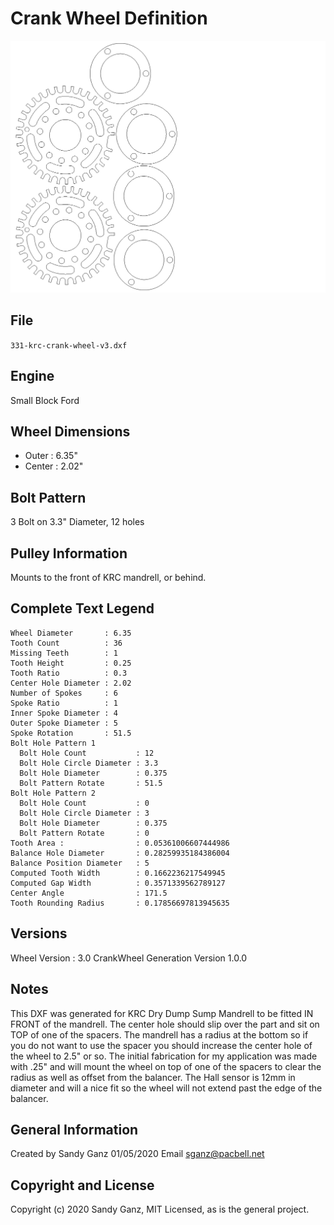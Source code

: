 # Crank Wheel Definition

![Image of 331-krc-crank-wheel-v3.dxf](https://raw.githubusercontent.com/sganz/CrankWheel/master/WheelLibrary/Ford/SmallBlock-KRC-Pulley/331-krc-crank-wheel-v3.png)

## File
`331-krc-crank-wheel-v3.dxf`
## Engine
Small Block Ford
## Wheel Dimensions
- Outer  : 6.35"
- Center : 2.02"
## Bolt Pattern
3 Bolt on 3.3" Diameter, 12 holes
## Pulley Information
Mounts to the front of KRC mandrell, or behind.
## Complete Text Legend
```
Wheel Diameter       : 6.35
Tooth Count          : 36
Missing Teeth        : 1
Tooth Height         : 0.25
Tooth Ratio          : 0.3
Center Hole Diameter : 2.02
Number of Spokes     : 6
Spoke Ratio          : 1
Inner Spoke Diameter : 4
Outer Spoke Diameter : 5
Spoke Rotation       : 51.5
Bolt Hole Pattern 1
  Bolt Hole Count           : 12
  Bolt Hole Circle Diameter : 3.3
  Bolt Hole Diameter        : 0.375
  Bolt Pattern Rotate       : 51.5
Bolt Hole Pattern 2
  Bolt Hole Count           : 0
  Bolt Hole Circle Diameter : 3
  Bolt Hole Diameter        : 0.375
  Bolt Pattern Rotate       : 0
Tooth Area :                : 0.05361006607444986
Balance Hole Diameter       : 0.28259935184386004
Balance Position Diameter   : 5
Computed Tooth Width        : 0.1662236217549945
Computed Gap Width          : 0.3571339562789127
Center Angle                : 171.5
Tooth Rounding Radius       : 0.17856697813945635

```
## Versions
Wheel Version : 3.0
CrankWheel Generation Version 1.0.0
## Notes
This DXF was generated for KRC Dry Dump Sump Mandrell to be fitted IN FRONT of the mandrell. The center hole should slip over the part and sit on TOP of one of the spacers. The mandrell has a radius at the bottom so if you do not want to use the spacer you should increase the center hole of the wheel to 2.5" or so. The initial fabrication for my application was made with .25" and will mount the wheel on top of one of the spacers to clear the radius as well as offset from the balancer. The Hall sensor is 12mm in diameter and will a nice fit so the wheel will not extend past the edge of the balancer.
## General Information
Created by Sandy Ganz 01/05/2020
Email sganz@pacbell.net
## Copyright and License
Copyright (c) 2020 Sandy Ganz, MIT Licensed, as is the general project.